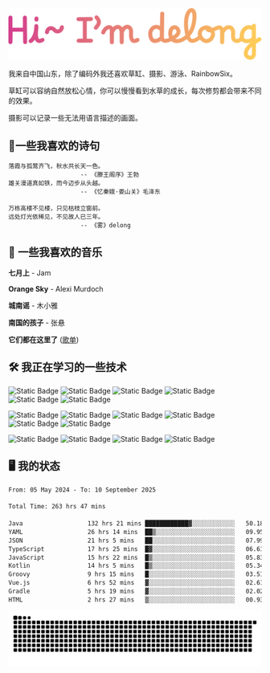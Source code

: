 ![hi](hi.svg)

我来自中国山东，除了编码外我还喜欢草缸、摄影、游泳、RainbowSix。

草缸可以容纳自然放松心情，你可以慢慢看到水草的成长，每次修剪都会带来不同的效果。

摄影可以记录一些无法用语言描述的画面。

## 📖一些我喜欢的诗句

```text
落霞与孤鹜齐飞，秋水共长天一色。
					-- 《滕王阁序》王勃
雄关漫道真如铁，而今迈步从头越。
					-- 《忆秦娥·娄山关》毛泽东
					
万栋高楼不见楼，只见枯枝立窗前。
远处灯光依稀见，不见故人已三年。
					-- 《雾》delong
```

## 🎵 一些我喜欢的音乐

**七月上** - Jam

**Orange Sky** - Alexi Murdoch

**城南谣** - 木小雅

**南国的孩子** - 张悬

**它们都在这里了**
([歌单](https://y.music.163.com/m/playlist?app_version=8.9.90&id=2086393068&userid=1360983921&dlt=0846&creatorId=1360983921))

## 🛠️ 我正在学习的一些技术

![Static Badge](https://img.shields.io/badge/spring-black?logo=spring)
![Static Badge](https://img.shields.io/badge/springboot-black?logo=springboot)
![Static Badge](https://img.shields.io/badge/gradle-black?logo=gradle)
![Static Badge](https://img.shields.io/badge/maven-black?logo=apachemaven)
![Static Badge](https://img.shields.io/badge/linux-black?logo=linux)
![Static Badge](https://img.shields.io/badge/mysql-black?logo=mysql)

![Static Badge](https://img.shields.io/badge/docker-black?logo=docker)
![Static Badge](https://img.shields.io/badge/redis-black?logo=redis)
![Static Badge](https://img.shields.io/badge/git-black?logo=git)
![Static Badge](https://img.shields.io/badge/github-black?logo=github)
![Static Badge](https://img.shields.io/badge/vue-black?logo=vuedotjs)
![Static Badge](https://img.shields.io/badge/typescript-black?logo=typescript)

![Static Badge](https://img.shields.io/badge/npm-black?logo=npm)
![Static Badge](https://img.shields.io/badge/pnpm-black?logo=pnpm)
![Static Badge](https://img.shields.io/badge/vite-black?logo=vite)
![Static Badge](https://img.shields.io/badge/antdesign-black?logo=antdesign)

## 🖥️ 我的状态

<!--START_SECTION:waka-->

```txt
From: 05 May 2024 - To: 10 September 2025

Total Time: 263 hrs 47 mins

Java                  132 hrs 21 mins ████████████▓░░░░░░░░░░░░   50.18 %
YAML                  26 hrs 14 mins  ██▒░░░░░░░░░░░░░░░░░░░░░░   09.95 %
JSON                  21 hrs 5 mins   ██░░░░░░░░░░░░░░░░░░░░░░░   07.99 %
TypeScript            17 hrs 25 mins  █▓░░░░░░░░░░░░░░░░░░░░░░░   06.61 %
JavaScript            15 hrs 22 mins  █▒░░░░░░░░░░░░░░░░░░░░░░░   05.83 %
Kotlin                14 hrs 5 mins   █▒░░░░░░░░░░░░░░░░░░░░░░░   05.34 %
Groovy                9 hrs 15 mins   █░░░░░░░░░░░░░░░░░░░░░░░░   03.51 %
Vue.js                6 hrs 52 mins   ▓░░░░░░░░░░░░░░░░░░░░░░░░   02.61 %
Gradle                5 hrs 19 mins   ▓░░░░░░░░░░░░░░░░░░░░░░░░   02.02 %
HTML                  2 hrs 27 mins   ▒░░░░░░░░░░░░░░░░░░░░░░░░   00.93 %
```

<!--END_SECTION:waka-->

<picture>
  <source media="(prefers-color-scheme: dark)" srcset="https://raw.githubusercontent.com/Contour-D/Contour-D/output/github-snake-dark.svg" />
  <source media="(prefers-color-scheme: light)" srcset="https://raw.githubusercontent.com/Contour-D/Contour-D/output/github-snake.svg" />
  <img alt="github-snake" src="https://raw.githubusercontent.com/Contour-D/Contour-D/output/github-snake.svg" />
</picture>